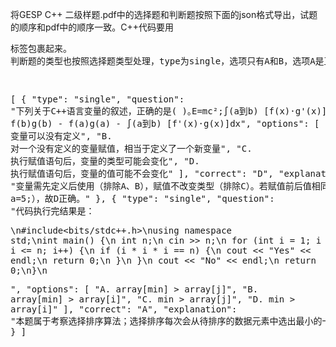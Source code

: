 将GESP C++ 二级样题.pdf中的选择题和判断题按照下面的json格式导出，试题的顺序和pdf中的顺序一致。C++代码要用<pre>标签包裹起来。
判断题的类型也按照选择题类型处理，type为single，选项只有A和B，选项A是正确的，选项B是错误的。对于数学公式按照markdown格式处理。选择题和判断题一共是25道题。

[
  {
    "type": "single",
    "question": "下列关于C++语言变量的叙述，正确的是( )｡E=mc²;∫(a到b) [f(x)·g'(x)]dx = f(b)g(b) - f(a)g(a) - ∫(a到b) [f'(x)·g(x)]dx",
    "options": [
      "A. 变量可以没有定义",
      "B. 对一个没有定义的变量赋值，相当于定义了一个新变量", 
      "C. 执行赋值语句后，变量的类型可能会变化",
      "D. 执行赋值语句后，变量的值可能不会变化"
    ],
    "correct": "D",
    "explanation": "变量需先定义后使用（排除A、B），赋值不改变类型（排除C）。若赋值前后值相同，值不变（如a=5; a=5;），故D正确。"
  },
  {
    "type": "single",
    "question": "代码执行完结果是：<pre>\n#include<bits/stdc++.h>\nusing namespace std;\nint main() {\n    int n;\n    cin >> n;\n    for (int i = 1; i * i * i <= n; i++) {\n        if (i * i * i == n) {\n            cout << \"Yes\" << endl;\n            return 0;\n        }\n    }\n    cout << \"No\" << endl;\n    return 0;\n}\n</pre>",
    "options": [
      "A. array[min] > array[j]",
      "B. array[min] > array[i]",
      "C. min > array[j]",
      "D. min > array[i]"
    ],
    "correct": "A",
    "explanation": "本题属于考察选择排序算法；选择排序每次会从待排序的数据元素中选出最小的一个元素，存放在序列的起始位置，也就是对于所有的i+1<=j<n，找到最小的array[j]。"
  }
]